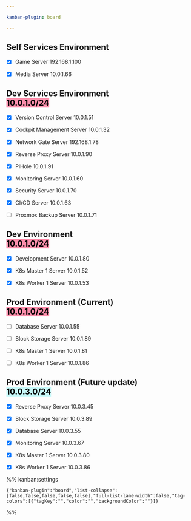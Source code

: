```yaml
---

kanban-plugin: board

---
```


## Self Services Environment

- [x] Game Server
	192.168.1.100
- [x] Media Server
	10.0.1.66


## Dev Services Environment<br><mark style="background: #FF5582A6;">10.0.1.0/24</mark>

- [x] Version Control Server
	10.0.1.51
- [x] Cockpit Management Server
	10.0.1.32
- [x] Network Gate Server
	192.168.1.78
- [x] Reverse Proxy Server
	10.0.1.90
- [x] PiHole
	10.0.1.91
- [x] Monitoring Server
	10.0.1.60
- [x] Security Server
	10.0.1.70
- [x] CI/CD Server
	10.0.1.63
- [ ] Proxmox Backup Server
	10.0.1.71


## Dev Environment<br><mark style="background: #FF5582A6;">10.0.1.0/24</mark>

- [x] Development Server
	10.0.1.80
- [x] K8s Master 1 Server
	10.0.1.52
- [x] K8s Worker 1 Server
	10.0.1.53


## Prod Environment (Current)<br><mark style="background: #FF5582A6;">10.0.1.0/24</mark>

- [ ] Database Server
	10.0.1.55
- [ ] Block Storage Server
	10.0.1.89
- [ ] K8s Master 1 Server
	10.0.1.81
- [ ] K8s Worker 1 Server
	10.0.1.86


## Prod Environment (Future update)<br><mark style="background: #ABF7F7A6;">10.0.3.0/24</mark>

- [x] Reverse Proxy Server
	10.0.3.45
- [x] Block Storage Server
	10.0.3.89
- [x] Database Server
	10.0.3.55
- [x] Monitoring Server
	10.0.3.67
- [x] K8s Master 1 Server
	10.0.3.80
- [x] K8s Worker 1 Server
	10.0.3.86




%% kanban:settings
```
{"kanban-plugin":"board","list-collapse":[false,false,false,false,false],"full-list-lane-width":false,"tag-colors":[{"tagKey":"","color":"","backgroundColor":""}]}
```
%%